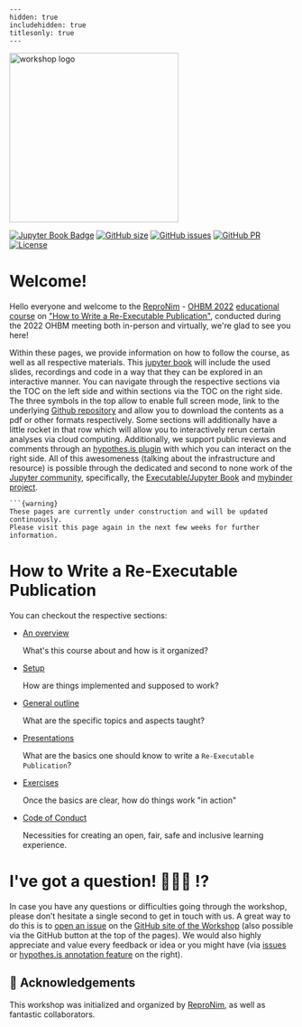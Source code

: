 
```{toctree}
---
hidden: true
includehidden: true
titlesonly: true
---
```
<img src="https://avatars.githubusercontent.com/u/18501735?s=200&v=4" alt="workshop logo" width="300" style="margin:0 0 0 0"/>

[![Jupyter Book Badge](https://jupyterbook.org/badge.svg)](http://www.repronim.org/OHBMEducation-2022/)
[![GitHub size](https://img.shields.io/github/repo-size/ReproNim/OHBMEducation-2022)](https://github.com/repronim/OHBMEducation-2022/archive/master.zip)
[![GitHub issues](https://img.shields.io/github/issues/ReproNim/OHBMEducation-2022?style=plastic)](https://github.com/repronim/OHBMEducation-2022/issues)
[![GitHub PR](https://img.shields.io/github/issues-pr/ReproNim/OHBMEducation-2022)](https://github.com/repronim/OHBMEducation-2022/pulls)
[![License](https://img.shields.io/github/license/repronim/OHBMEducation-2022)](https://github.com/repronim/OHBMEducation-2022)

# Welcome!

Hello everyone and welcome to the [ReproNim](https://repronim.org/) - [OHBM 2022](https://www.humanbrainmapping.org/i4a/pages/index.cfm?pageid=4114) [educational course](https://www.humanbrainmapping.org/files/OHBM_2022_Educational_Courses_-_Schedule_at_a_Glance_FINAL.pdf) on ["How to Write a Re-Executable Publication"](https://www.humanbrainmapping.org/files/2022/2022%20Annual%20Meeting/%231162_Education_Course_Half_Day_-_How_to_Write_a_Re-executable_Publication.pdf), conducted during the 2022 OHBM meeting both in-person and virtually, we're glad to see you here!

Within these pages, we provide information on how to follow the course, as well as all respective materials. This [jupyter book](https://jupyterbook.org/intro.html) will include the used slides, recordings and code in a way that they can be explored in an interactive manner. You can navigate through the respective sections via the TOC on the left side and within sections via the TOC on the right side. The three symbols in the top allow to enable full screen mode, link to the underlying [Github repository](https://github.com/repronim/OHBMEducation-2022/) and allow you to download the contents as a pdf or other formats respectively. Some sections will additionally have a little rocket in that row which will allow you to interactively rerun certain analyses via cloud computing. Additionally, we support public reviews and comments through an [hypothes.is plugin](https://web.hypothes.is/) with which you can interact on the right side. All of this awesomeness (talking about the infrastructure and resource) is possible through the dedicated and second to none work of the [Jupyter community](https://jupyter.org/community), specifically, the [Executable/Jupyter Book](https://executablebooks.org/en/latest/) and [mybinder project](https://mybinder.org/).

````{margin}
```{warning}
These pages are currently under construction and will be updated continuously.
Please visit this page again in the next few weeks for further information.
````

# How to Write a Re-Executable Publication
  

You can checkout the respective sections:

* [An overview](http://www.repronim.org/OHBMEducation-2022/overview.html)

   What's this course about and how is it organized?

* [Setup](http://www.repronim.org/OHBMEducation-2022/setup.html)

   How are things implemented and supposed to work?

* [General outline](http://www.repronim.org/OHBMEducation-2022/outline.html)

   What are the specific topics and aspects taught?

* [Presentations](http://www.repronim.org/OHBMEducation-2022/presentations.html)

   What are the basics one should know to write a `Re-Executable Publication`?

* [Exercises](http://www.repronim.org/OHBMEducation-2022/exercise.html)

   Once the basics are clear, how do things work "in action"

* [Code of Conduct](http://www.repronim.org/OHBMEducation-2022/CoC.html)

   Necessities for creating an open, fair, safe and inclusive learning
   experience.

# I've got a question! 🙋🏼‍♀️ ⁉️

In case you have any questions or difficulties going through the workshop, please don’t hesitate a single second to get in touch with us. A great way to do this is to [open an issue](https://github.com/repronim/OHBMEducation-2022/issues) on the
[GitHub site of the Workshop](https://github.com/repronim/OHBMEducation-2022) (also possible via the GitHub button at the top of the pages). We would also highly appreciate and value every feedback or idea or you might have (via [issues](https://github.com/repronim/OHBMEducation-2022) or [hypothes.is annotation feature](https://web.hypothes.is/) on the right).

## 🙏  Acknowledgements

This workshop was initialized and organized by [ReproNim](https://www.repronim.org/), as well as fantastic collaborators.
